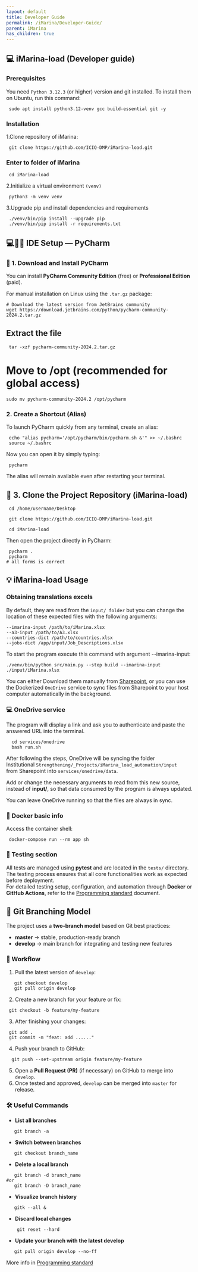 ```yaml
---
layout: default
title: Developer Guide
permalink: /iMarina/Developer-Guide/
parent: iMarina
has_children: true
---
```


## 💻 iMarina-load (Developer guide)

### Prerequisites
You need `Python 3.12.3` (or higher) version and git installed.
To install them on Ubuntu, run this command:

```shell
 sudo apt install python3.12-venv gcc build-essential git -y
```

### Installation

1.Clone repository of iMarina:

```shell
 git clone https://github.com/ICIQ-DMP/iMarina-load.git
```

### Enter to folder of iMarina

```shell
 cd iMarina-load
```

2.Initialize a virtual environment `(venv)`

```shell
 python3 -m venv venv
```

3.Upgrade pip and install dependencies and requirements

```shell
 ./venv/bin/pip install --upgrade pip
 ./venv/bin/pip install -r requirements.txt
```

## 💻🧑‍💻 IDE Setup — PyCharm

### 🧩 1. Download and Install PyCharm
You can install **PyCharm Community Edition** (free) or **Professional Edition** (paid).

For manual installation on Linux using the `.tar.gz` package:

```shell
# Download the latest version from JetBrains community
wget https://download.jetbrains.com/python/pycharm-community-2024.2.tar.gz
```

## Extract the file
```shell
 tar -xzf pycharm-community-2024.2.tar.gz
```

# Move to /opt (recommended for global access)

```shell
sudo mv pycharm-community-2024.2 /opt/pycharm
```
### 2. Create a Shortcut (Alias)

To launch PyCharm quickly from any terminal, create an alias:
```shell
 echo "alias pycharm='/opt/pycharm/bin/pycharm.sh &'" >> ~/.bashrc
 source ~/.bashrc
```
Now you can open it by simply typing:
```shell
 pycharm
```
The alias will remain available even after restarting your terminal.

## 🌿 3. Clone the Project Repository (iMarina-load)

```shell
 cd /home/username/Desktop

 git clone https://github.com/ICIQ-DMP/iMarina-load.git

 cd iMarina-load
```
Then open the project directly in PyCharm:
```shell
 pycharm .
 pycharm
# all forms is correct
```

## 💡 iMarina-load Usage

### Obtaining translations excels
By default, they are read from the `input/ folder` 
but you can change the location of these expected files with the following arguments:

```shell
--imarina-input /path/to/iMarina.xlsx      
--a3-input /path/to/A3.xlsx  
--countries-dict /path/to/countries.xlsx    
--jobs-dict /app/input/Job_Descriptions.xlsx
```

To start the program execute this command with argument --imarina-input:
```shell
./venv/bin/python src/main.py --step build --imarina-input ./input/iMarina.xlsx
```

You can either Download them manually from [Sharepoint](https://iciq.sharepoint.com/sites/digitalitzacio), or you can use the Dockerized `OneDrive` service to sync files from Sharepoint
to your host computer automatically in the background.

### 💻 OneDrive service 
The program will display a link and ask you to authenticate and paste the answered URL into the terminal.

```shell
  cd services/onedrive
  bash run.sh
```


After following the steps, OneDrive will be syncing the folder   
Institutional `Strengthening/_Projects/iMarina_load_automation/input`  
from Sharepoint into `services/onedrive/data`. 

Add or change the necessary arguments to read from this new source, 
instead of **input/**, so that data consumed by the program is always updated.

You can leave OneDrive running so that the files are always in sync.

### 🐳 Docker basic info
Access the container shell:
```shell
 docker-compose run --rm app sh
```

### 🧪 Testing section

All tests are managed using **pytest** and are located in the `tests/` directory.  
The testing process ensures that all core functionalities work as expected before deployment.  
For detailed testing setup, configuration, and automation through **Docker** or **GitHub Actions**, refer to the [Programming standard](https://iciq-dmp.github.io/iMarina/Developer-Guide/Programming-standard/) document.


## 🧭 Git Branching Model

The project uses a **two-branch model** based on Git best practices:

- **master** → stable, production-ready branch  
- **develop** → main branch for integrating and testing new features

### 🌱 Workflow

1. Pull the latest version of `develop`:
```shell
   git checkout develop
   git pull origin develop
```

2. Create a new branch for your feature or fix:
```shell
 git checkout -b feature/my-feature
```
3. After finishing your changes:
```shell
 git add .
 git commit -m "feat: add ......"
```
4. Push your branch to GitHub:
```shell
  git push --set-upstream origin feature/my-feature
```
5. Open a **Pull Request (PR)** (if necessary) on GitHub to merge into `develop`.
6. Once tested and approved, `develop` can be merged into `master` for release.


### 🛠️ Useful Commands

- **List all branches**
```shell
   git branch -a
```
- **Switch between branches**
```shell
   git checkout branch_name   
```

- **Delete a local branch**
```shell
   git branch -d branch_name
#or
   git branch -D branch_name
```
- **Visualize branch history**
```shell
   gitk --all &
```

- **Discard local changes**
```shell
    git reset --hard
```

- **Update your branch with the latest develop**
```shell
   git pull origin develop --no-ff
```


More info in [Programming standard](https://iciq-dmp.github.io/iMarina/Developer-Guide/Programming-standard/)




<!-- TODO  -->












